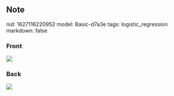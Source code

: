 ## Note
nid: 1627116220952
model: Basic-d7a3e
tags: logistic_regression
markdown: false

### Front
<img src="paste-a39d517684ebc95a022f4f0fadd3392e1571f714.jpg">

### Back
<img src="paste-280677c25222c9a1e9128caa046903139792490f.jpg">
